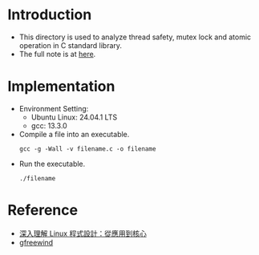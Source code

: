 # Introduction
- This directory is used to analyze thread safety, mutex lock and atomic operation in C standard library.
- The full note is at [here](https://hackmd.io/@Cg9G-UQmRMyh-L6Jvkq_Gw/thread_safety_analysis).
# Implementation
- Environment Setting:
    - Ubuntu Linux: 24.04.1 LTS
    - gcc: 13.3.0
- Compile a file into an executable.
    ```shell=
    gcc -g -Wall -v filename.c -o filename
    ```
- Run the executable.
    ```shell=
    ./filename
    ```

# Reference
- [深入理解 Linux 程式設計：從應用到核心](https://www.tenlong.com.tw/products/9789864764167)
- [gfreewind](https://github.com/gfreewind/aple_codes/blob/master/chapter0/0.4.3/0_4_3_threads_cnt.c)

